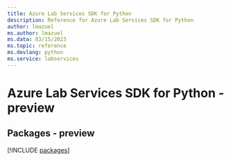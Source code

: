 ```yaml
---
title: Azure Lab Services SDK for Python
description: Reference for Azure Lab Services SDK for Python
author: lmazuel
ms.author: lmazuel
ms.data: 03/15/2023
ms.topic: reference
ms.devlang: python
ms.service: labservices
---
```

# Azure Lab Services SDK for Python - preview
## Packages - preview
[!INCLUDE [packages](lab-services-index.md)]